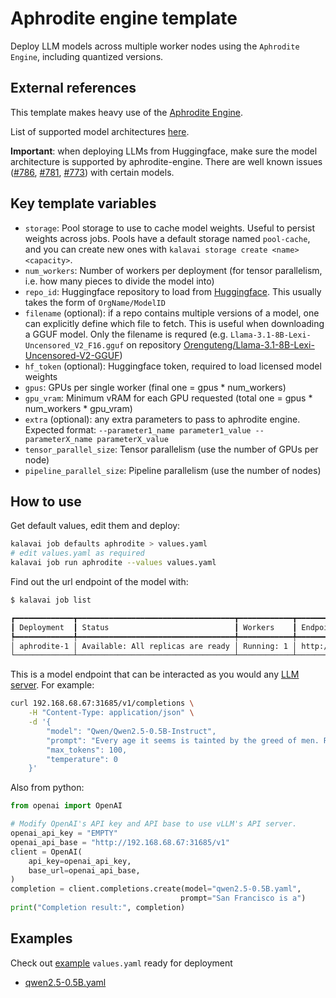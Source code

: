 # Aphrodite engine template

Deploy LLM models across multiple worker nodes using the `Aphrodite Engine`, including quantized versions.

## External references

This template makes heavy use of the [Aphrodite Engine](https://aphrodite.pygmalion.chat/).

List of supported model architectures [here](https://aphrodite.pygmalion.chat/pages/usage/models.html).

**Important**: when deploying LLMs from Huggingface, make sure the model architecture is supported by aphrodite-engine. There are well known issues ([#786](https://github.com/PygmalionAI/aphrodite-engine/issues/786), [#781](https://github.com/PygmalionAI/aphrodite-engine/issues/781), [#773](https://github.com/PygmalionAI/aphrodite-engine/issues/773)) with certain models.


## Key template variables

- `storage`: Pool storage to use to cache model weights. Useful to persist weights across jobs. Pools have a default storage named `pool-cache`, and you can create new ones with `kalavai storage create <name> <capacity>`.
- `num_workers`: Number of workers per deployment (for tensor parallelism, i.e. how many pieces to divide the model into)
- `repo_id`: Huggingface repository to load from [Huggingface](https://huggingface.co/models). This usually takes the form of `OrgName/ModelID`
- `filename` (optional): if a repo contains multiple versions of a model, one can explicitly define which file to fetch. This is useful when downloading a GGUF model. Only the filename is requred (e.g. `Llama-3.1-8B-Lexi-Uncensored_V2_F16.gguf` on repository [Orenguteng/Llama-3.1-8B-Lexi-Uncensored-V2-GGUF](https://huggingface.co/Orenguteng/Llama-3.1-8B-Lexi-Uncensored-V2-GGUF/tree/main))
- `hf_token` (optional): Huggingface token, required to load licensed model weights
- `gpus`: GPUs per single worker (final one = gpus * num_workers)
- `gpu_vram`: Minimum vRAM for each GPU requested (total one = gpus * num_workers * gpu_vram)
- `extra` (optional): any extra parameters to pass to aphrodite engine. Expected format: `--parameter1_name parameter1_value --parameterX_name parameterX_value`
- `tensor_parallel_size`: Tensor parallelism (use the number of GPUs per node)
- `pipeline_parallel_size`: Pipeline parallelism (use the number of nodes)


## How to use

Get default values, edit them and deploy:
```bash
kalavai job defaults aphrodite > values.yaml
# edit values.yaml as required
kalavai job run aphrodite --values values.yaml
```

Find out the url endpoint of the model with:

```bash
$ kalavai job list 

┏━━━━━━━━━━━━━┳━━━━━━━━━━━━━━━━━━━━━━━━━━━━━━━━━━━┳━━━━━━━━━━━━┳━━━━━━━━━━━━━━━━━━━━━━━━━━━━┓
┃ Deployment  ┃ Status                            ┃ Workers    ┃ Endpoint                   ┃
┡━━━━━━━━━━━━━╇━━━━━━━━━━━━━━━━━━━━━━━━━━━━━━━━━━━╇━━━━━━━━━━━━╇━━━━━━━━━━━━━━━━━━━━━━━━━━━━┩
│ aphrodite-1 │ Available: All replicas are ready │ Running: 1 │ http://192.168.68.67:31685 │
└─────────────┴───────────────────────────────────┴────────────┴────────────────────────────┘
```

This is a model endpoint that can be interacted as you would any [LLM server](https://aphrodite.pygmalion.chat/pages/usage/openai.html). For example:
```bash
curl 192.168.68.67:31685/v1/completions \
    -H "Content-Type: application/json" \
    -d '{
        "model": "Qwen/Qwen2.5-0.5B-Instruct",
        "prompt": "Every age it seems is tainted by the greed of men. Rubbish to one such as I,",
        "max_tokens": 100,
        "temperature": 0
    }'
```

Also from python:
```python
from openai import OpenAI

# Modify OpenAI's API key and API base to use vLLM's API server.
openai_api_key = "EMPTY"
openai_api_base = "http://192.168.68.67:31685/v1"
client = OpenAI(
    api_key=openai_api_key,
    base_url=openai_api_base,
)
completion = client.completions.create(model="qwen2.5-0.5B.yaml",
                                      prompt="San Francisco is a")
print("Completion result:", completion)
```

## Examples

Check out [example](examples/) `values.yaml` ready for deployment
- [qwen2.5-0.5B.yaml](examples/qwen2.5-0.5B.yaml)
